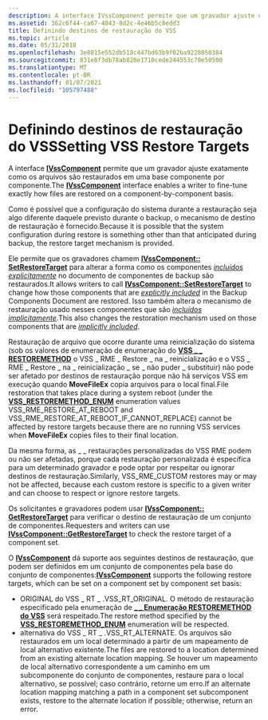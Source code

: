 ```yaml
---
description: A interface IVssComponent permite que um gravador ajuste exatamente como os arquivos são restaurados em uma base componente por componente.
ms.assetid: 362c6f44-ca67-4043-8d2c-4e46b5c8edd3
title: Definindo destinos de restauração do VSS
ms.topic: article
ms.date: 05/31/2018
ms.openlocfilehash: 3e8815e552db518c447bd63b9f02ba9228850384
ms.sourcegitcommit: 831e8f3db78ab820e1710cede244553c70e50500
ms.translationtype: MT
ms.contentlocale: pt-BR
ms.lasthandoff: 01/07/2021
ms.locfileid: "105797488"
---
```

# <a name="setting-vss-restore-targets"></a><span data-ttu-id="648b0-103">Definindo destinos de restauração do VSS</span><span class="sxs-lookup"><span data-stu-id="648b0-103">Setting VSS Restore Targets</span></span>

<span data-ttu-id="648b0-104">A interface [**IVssComponent**](/windows/desktop/api/VsWriter/nl-vswriter-ivsscomponent) permite que um gravador ajuste exatamente como os arquivos são restaurados em uma base componente por componente.</span><span class="sxs-lookup"><span data-stu-id="648b0-104">The [**IVssComponent**](/windows/desktop/api/VsWriter/nl-vswriter-ivsscomponent) interface enables a writer to fine-tune exactly how files are restored on a component-by-component basis.</span></span>

<span data-ttu-id="648b0-105">Como é possível que a configuração do sistema durante a restauração seja algo diferente daquele previsto durante o backup, o mecanismo de destino de restauração é fornecido.</span><span class="sxs-lookup"><span data-stu-id="648b0-105">Because it is possible that the system configuration during restore is something other than that anticipated during backup, the restore target mechanism is provided.</span></span>

<span data-ttu-id="648b0-106">Ele permite que os gravadores chamem [**IVssComponent:: SetRestoreTarget**](/windows/desktop/api/VsWriter/nf-vswriter-ivsscomponent-setrestoretarget) para alterar a forma como os componentes [*incluídos explicitamente*](vssgloss-e.md) no documento de componentes de backup são restaurados.</span><span class="sxs-lookup"><span data-stu-id="648b0-106">It allows writers to call [**IVssComponent::SetRestoreTarget**](/windows/desktop/api/VsWriter/nf-vswriter-ivsscomponent-setrestoretarget) to change how those components that are [*explicitly included*](vssgloss-e.md) in the Backup Components Document are restored.</span></span> <span data-ttu-id="648b0-107">Isso também altera o mecanismo de restauração usado nesses componentes que são [*incluídos implicitamente*](vssgloss-i.md).</span><span class="sxs-lookup"><span data-stu-id="648b0-107">This also changes the restoration mechanism used on those components that are [*implicitly included*](vssgloss-i.md).</span></span>

<span data-ttu-id="648b0-108">Restauração de arquivo que ocorre durante uma reinicialização do sistema (sob os valores de enumeração de enumeração do [**VSS \_ \_ RESTOREMETHOD**](/windows/desktop/api/VsWriter/ne-vswriter-vss_restoremethod_enum) o VSS \_ RME \_ Restore \_ na \_ reinicialização e o VSS \_ RME \_ Restore \_ na \_ reinicialização \_ se \_ não puder \_ substituir) não pode ser afetado por destinos de restauração porque não há serviços VSS em execução quando **MoveFileEx** copia arquivos para o local final.</span><span class="sxs-lookup"><span data-stu-id="648b0-108">File restoration that takes place during a system reboot (under the [**VSS\_RESTOREMETHOD\_ENUM**](/windows/desktop/api/VsWriter/ne-vswriter-vss_restoremethod_enum) enumeration values VSS\_RME\_RESTORE\_AT\_REBOOT and VSS\_RME\_RESTORE\_AT\_REBOOT\_IF\_CANNOT\_REPLACE) cannot be affected by restore targets because there are no running VSS services when **MoveFileEx** copies files to their final location.</span></span>

<span data-ttu-id="648b0-109">Da mesma forma, as \_ \_ restaurações personalizadas do VSS RME podem ou não ser afetadas, porque cada restauração personalizada é específica para um determinado gravador e pode optar por respeitar ou ignorar destinos de restauração.</span><span class="sxs-lookup"><span data-stu-id="648b0-109">Similarly, VSS\_RME\_CUSTOM restores may or may not be affected, because each custom restore is specific to a given writer and can choose to respect or ignore restore targets.</span></span>

<span data-ttu-id="648b0-110">Os solicitantes e gravadores podem usar [**IVssComponent:: GetRestoreTarget**](/windows/desktop/api/VsWriter/nf-vswriter-ivsscomponent-getrestoretarget) para verificar o destino de restauração de um conjunto de componentes.</span><span class="sxs-lookup"><span data-stu-id="648b0-110">Requesters and writers can use [**IVssComponent::GetRestoreTarget**](/windows/desktop/api/VsWriter/nf-vswriter-ivsscomponent-getrestoretarget) to check the restore target of a component set.</span></span>

<span data-ttu-id="648b0-111">O [**IVssComponent**](/windows/desktop/api/VsWriter/nl-vswriter-ivsscomponent) dá suporte aos seguintes destinos de restauração, que podem ser definidos em um conjunto de componentes pela base do conjunto de componentes:</span><span class="sxs-lookup"><span data-stu-id="648b0-111">[**IVssComponent**](/windows/desktop/api/VsWriter/nl-vswriter-ivsscomponent) supports the following restore targets, which can be set on a component set by component set basis:</span></span>

-   <span data-ttu-id="648b0-112">ORIGINAL do VSS \_ RT \_ .</span><span class="sxs-lookup"><span data-stu-id="648b0-112">VSS\_RT\_ORIGINAL.</span></span> <span data-ttu-id="648b0-113">O método de restauração especificado pela enumeração de [**\_ \_ Enumeração RESTOREMETHOD do VSS**](/windows/desktop/api/VsWriter/ne-vswriter-vss_restoremethod_enum) será respeitado.</span><span class="sxs-lookup"><span data-stu-id="648b0-113">The restore method specified by the [**VSS\_RESTOREMETHOD\_ENUM**](/windows/desktop/api/VsWriter/ne-vswriter-vss_restoremethod_enum) enumeration will be respected.</span></span>
-   <span data-ttu-id="648b0-114">alternativa do VSS \_ RT \_ .</span><span class="sxs-lookup"><span data-stu-id="648b0-114">VSS\_RT\_ALTERNATE.</span></span> <span data-ttu-id="648b0-115">Os arquivos são restaurados em um local determinado a partir de um mapeamento de local alternativo existente.</span><span class="sxs-lookup"><span data-stu-id="648b0-115">The files are restored to a location determined from an existing alternate location mapping.</span></span> <span data-ttu-id="648b0-116">Se houver um mapeamento de local alternativo correspondente a um caminho em um subcomponente do conjunto de componentes, restaure para o local alternativo, se possível; caso contrário, retorne um erro.</span><span class="sxs-lookup"><span data-stu-id="648b0-116">If an alternate location mapping matching a path in a component set subcomponent exists, restore to the alternate location if possible; otherwise, return an error.</span></span>

 

 




